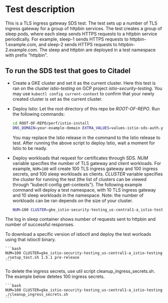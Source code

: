 # Test description

This is a TLS ingress gateway SDS test.
The test sets up a number of TLS ingress gateway for a group of httpbin services.
The test creates a group of sleep pods, where each sleep sends HTTPS requests to a httpbin
service periodically. For example, sleep-1 sends HTTPS requests to httpbin-1.example.com,
and sleep-2 sends HTTPS requests to httpbin-2.example.com. The sleep and httpbin are deployed
in a test namespace with prefix "httpbin".

## To run the SDS test that goes to Citadel

- Create a GKE cluster and set it as the current cluster.
Here this test is ran on the cluster *istio-testing*
on GCP project *istio-security-testing*.
You may use `kubectl config current-context` to confirm that your newly created cluster
is set as the current cluster.

- Deploy Istio:
Let the root directory of this repo be *ROOT-OF-REPO*.
Run the following commands:

    ```bash
    cd ROOT-OF-REPO/perf/istio-install
    DNS_DOMAIN=your-example-domain EXTRA_VALUES=values-istio-sds-auth.yaml ./setup_istio.sh release-1.5.1
    ```

    You may replace the Istio release
    in the command to the Istio release to test.
    After running the above script to deploy Istio, wait a moment for Istio to be ready.

- Deploy workloads that request for certificates through SDS.
*NUM* variable specifies the number of TLS gateway and client workloads. For example, `NUM=100` will
create 100 TLS ingress gateway and 100 ingress secrets, and 100 sleep workloads as clients.
*CLUSTER* variable specifies the cluster for running the test
(the list of clusters can be viewed through "kubectl config get-contexts").
The following example command will deploy a test namespace, with 10 TLS ingress gateway and 10 sleep workloads in
the namespace.
Note: the number of workloads can be ran depends on the size of your cluster.

    ```bash
    NUM=100 CLUSTER=gke_istio-security-testing_us-central1-a_istio-testing ./setup_test.sh
    ```

The log in sleep container shows number of requests sent to httpbin and number of successful responses.

To download a specific version of istioctl and deploy the test worloads using that istioctl binary.

    ```bash
    NUM=100 CLUSTER=gke_istio-security-testing_us-central1-a_istio-testing ./setup_test.sh 1.5.1 pre-release
    ```

To delete the ingress secrets, use util script cleanup_ingress_secrets.sh. The example below deletes
100 ingress secrets.

    ```bash
    NUM=100 CLUSTER=gke_istio-security-testing_us-central1-a_istio-testing ./cleanup_ingress_secrets.sh
    ```
